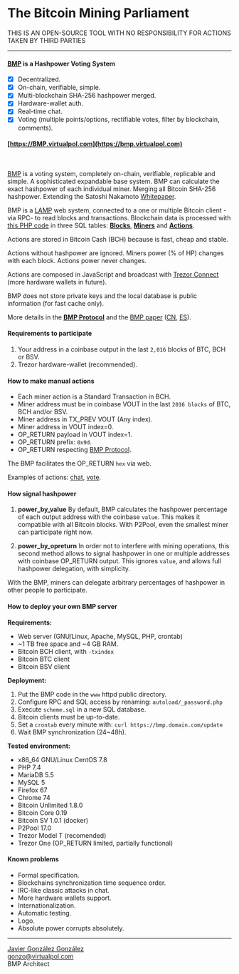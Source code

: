 # The Bitcoin Mining Parliament

THIS IS AN OPEN-SOURCE TOOL WITH NO RESPONSIBILITY FOR ACTIONS TAKEN BY THIRD PARTIES

---

#### [BMP](https://bmp.virtualpol.com) is a Hashpower Voting System
- [x] Decentralized.
- [x] On-chain, verifiable, simple.
- [x] Multi-blockchain SHA-256 hashpower merged.
- [x] Hardware-wallet auth.
- [x] Real-time chat.
- [x] Voting (multiple points/options, rectifiable votes, filter by blockchain, comments).

#### [https://BMP.virtualpol.com](https://bmp.virtualpol.com)

<br />

[BMP](https://bmp.virtualpol.com) is a voting system, completely on-chain, verifiable, replicable and simple. A sophisticated expandable base system. BMP can calculate the exact hashpower of each individual miner. Merging all Bitcoin SHA-256 hashpower. Extending the Satoshi Nakamoto [Whitepaper](https://www.bitcoin.com/bitcoin.pdf).

BMP is a [LAMP](https://en.wikipedia.org/wiki/LAMP_(software_bundle)) web system, connected to a one or multiple Bitcoin client -via RPC- to read blocks and transactions. Blockchain data is processed with [this PHP code](https://github.com/JavierGonzalez/BMP/blob/master/autoload/bmp.php) in three SQL tables: **[Blocks](https://bmp.virtualpol.com/info/blocks)**, **[Miners](https://bmp.virtualpol.com/info/miners)** and **[Actions](https://bmp.virtualpol.com/info/actions)**.


Actions are stored in Bitcoin Cash (BCH) because is fast, cheap and stable. 

Actions without hashpower are ignored. Miners power (% of HP) changes with each block. Actions power never changes.

Actions are composed in JavaScript and broadcast with [Trezor Connect](https://github.com/trezor/connect/blob/develop/docs/methods/composeTransaction.md) (more hardware wallets in future).

BMP does not store private keys and the local database is public information (for fast cache only).

More details in the **[BMP Protocol](https://bmp.virtualpol.com/protocol)** and the [BMP paper](https://virtualpol.com/BMP_EN.pdf) ([CN](https://virtualpol.com/BMP_CN.pdf), [ES](https://virtualpol.com/BMP_ES.pdf)).


#### Requirements to participate

1. Your address in a coinbase output in the last `2,016` blocks of BTC, BCH or BSV.
2. Trezor hardware-wallet (recommended).


#### How to make manual actions

* Each miner action is a Standard Transaction in BCH.
* Miner address must be in coinbase VOUT in the last `2016 blocks` of BTC, BCH and/or BSV.
* Miner address in TX_PREV VOUT (Any index).
* Miner address in VOUT index=0.
* OP_RETURN payload in VOUT index=1. 
* OP_RETURN prefix: `0x9d`.
* OP_RETURN respecting [BMP Protocol](https://bmp.virtualpol.com/protocol).


The BMP facilitates the OP_RETURN `hex` via web.

Examples of actions: [chat](https://blockchair.com/bitcoin-cash/transaction/91162d0670c72fca6622d117e4d6b4149a3855de780295e852e471504b937c14), [vote](https://blockchair.com/bitcoin-cash/transaction/2c4219ce4533759a5886839d03494420e92c5add807c010c4b507b347b3b0e21).


#### How signal hashpower

1. **power_by_value** 
By default, BMP calculates the hashpower percentage of each output address with the coinbase `value`. This makes it compatible with all Bitcoin blocks. With P2Pool, even the smallest miner can participate right now.

2. **power_by_opreturn**
In order not to interfere with mining operations, this second method allows to signal hashpower in one or multiple addresses with coinbase OP_RETURN output. This ignores `value`, and allows full hashpower delegation, with simplicity.

With the BMP, miners can delegate arbitrary percentages of hashpower in other people to participate.


#### How to deploy your own BMP server

**Requirements:**
* Web server (GNU/Linux, Apache, MySQL, PHP, crontab)
* ~1 TB free space and ~4 GB RAM.
* Bitcoin BCH client, with `-txindex`
* Bitcoin BTC client
* Bitcoin BSV client


**Deployment:**

1. Put the BMP code in the `www` httpd public directory.
2. Configure RPC and SQL access by renaming: `autoload/_password.php`
3. Execute `scheme.sql` in a new SQL database.
4. Bitcoin clients must be up-to-date.
5. Set a `crontab` every minute with: `curl https://bmp.domain.com/update`
6. Wait BMP synchronization (24~48h).


**Tested environment:**

* x86_64 GNU/Linux CentOS 7.8
* PHP 7.4
* MariaDB 5.5
* MySQL 5
* Firefox 67
* Chrome 74
* Bitcoin Unlimited 1.8.0
* Bitcoin Core 0.19
* Bitcoin SV 1.0.1 (docker)
* P2Pool 17.0
* Trezor Model T (recomended)
* Trezor One (OP_RETURN limited, partially functional)


#### Known problems

* Formal specification.
* Blockchains synchronization time sequence order.
* IRC-like classic attacks in chat.
* More hardware wallets support.
* Internationalization.
* Automatic testing.
* Logo.
* Absolute power corrupts absolutely.

---

[Javier González González](https://twitter.com/JavierGonzalez)<br />gonzo@virtualpol.com<br />BMP Architect
